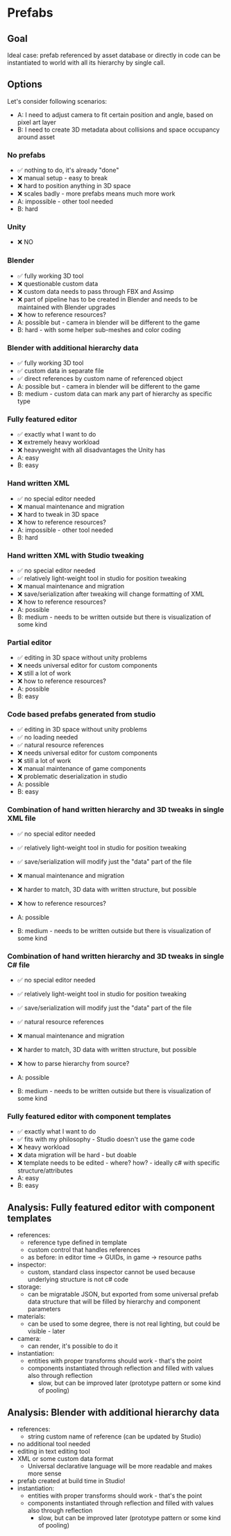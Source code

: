 # Prefabs

## Goal
Ideal case: prefab referenced by asset database or directly in code can be instantiated to world with all its hierarchy by single call.

## Options
Let's consider following scenarios:
- A: I need to adjust camera to fit certain position and angle, based on pixel art layer
- B: I need to create 3D metadata about collisions and space occupancy around asset

### No prefabs
- ✅ nothing to do, it's already "done"
- ❌ manual setup - easy to break
- ❌ hard to position anything in 3D space
- ❌ scales badly - more prefabs means much more work
- A: impossible - other tool needed
- B: hard

### Unity
- ❌ NO

### Blender
- ✅ fully working 3D tool
- ❌ questionable custom data
- ❌ custom data needs to pass through FBX and Assimp
- ❌ part of pipeline has to be created in Blender and needs to be maintained with Blender upgrades
- ❌ how to reference resources?
- A: possible but - camera in blender will be different to the game
- B: hard - with some helper sub-meshes and color coding 

### Blender with additional hierarchy data
- ✅ fully working 3D tool
- ✅ custom data in separate file
- ✅ direct references by custom name of referenced object
- A: possible but - camera in blender will be different to the game
- B: medium - custom data can mark any part of hierarchy as specific type

### Fully featured editor
- ✅ exactly what I want to do
- ❌ extremely heavy workload
- ❌ heavyweight with all disadvantages the Unity has
- A: easy
- B: easy

### Hand written XML
- ✅ no special editor needed
- ❌ manual maintenance and migration
- ❌ hard to tweak in 3D space
- ❌ how to reference resources?
- A: impossible - other tool needed
- B: hard

### Hand written XML with Studio tweaking
- ✅ no special editor needed
- ✅ relatively light-weight tool in studio for position tweaking
- ❌ manual maintenance and migration
- ❌ save/serialization after tweaking will change formatting of XML
- ❌ how to reference resources?
- A: possible
- B: medium - needs to be written outside but there is visualization of some kind

### Partial editor
- ✅ editing in 3D space without unity problems
- ❌ needs universal editor for custom components
- ❌ still a lot of work
- ❌ how to reference resources?
- A: possible
- B: easy

### Code based prefabs generated from studio
- ✅ editing in 3D space without unity problems
- ✅ no loading needed
- ✅ natural resource references
- ❌ needs universal editor for custom components
- ❌ still a lot of work
- ❌ manual maintenance of game components
- ❌ problematic deserialization in studio
- A: possible
- B: easy

### Combination of hand written hierarchy and 3D tweaks in single XML file
- ✅ no special editor needed
- ✅ relatively light-weight tool in studio for position tweaking
- ✅ save/serialization will modify just the "data" part of the file
- ❌ manual maintenance and migration
- ❌ harder to match, 3D data with written structure, but possible
- ❌ how to reference resources?

- A: possible
- B: medium - needs to be written outside but there is visualization of some kind

### Combination of hand written hierarchy and 3D tweaks in single C# file
- ✅ no special editor needed
- ✅ relatively light-weight tool in studio for position tweaking
- ✅ save/serialization will modify just the "data" part of the file
- ✅ natural resource references
- ❌ manual maintenance and migration
- ❌ harder to match, 3D data with written structure, but possible
- ❌ how to parse hierarchy from source?

- A: possible
- B: medium - needs to be written outside but there is visualization of some kind

### Fully featured editor with component templates
- ✅ exactly what I want to do
- ✅ fits with my philosophy - Studio doesn't use the game code
- ❌ heavy workload
- ❌ data migration will be hard - but doable
- ❌ template needs to be edited - where? how? - ideally c# with specific structure/attributes
- A: easy
- B: easy


## Analysis: Fully featured editor with component templates
- references:
  - reference type defined in template
  - custom control that handles references
  - as before: in editor time -> GUIDs, in game -> resource paths
- inspector:
  - custom, standard class inspector cannot be used because underlying structure is not c# code
- storage:
  - can be migratable JSON, but exported from some universal prefab data structure that will be filled by hierarchy and component parameters
- materials:
  - can be used to some degree, there is not real lighting, but could be visible - later
- camera:
  - can render, it's possible to do it
- instantiation:
  - entities with proper transforms should work - that's the point
  - components instantiated through reflection and filled with values also through reflection
    - slow, but can be improved later (prototype pattern or some kind of pooling)


## Analysis: Blender with additional hierarchy data
- references:
  - string custom name of reference (can be updated by Studio)
- no additional tool needed
- editing in text editing tool
- XML or some custom data format
  - Universal declarative language will be more readable and makes more sense
- prefab created at build time in Studio!
- instantiation:
  - entities with proper transforms should work - that's the point
  - components instantiated through reflection and filled with values also through reflection
    - slow, but can be improved later (prototype pattern or some kind of pooling)
